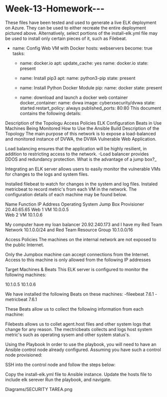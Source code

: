 # Week-13-Homework---
  
  These files have been tested and used to generate a live ELK deployment on Azure. They can be used to either recreate the entire deployment pictured above. Alternatively, select portions of the install-elk.yml file may be used to install only certain pieces of it, such as Filebeat.
  
  - name: Config Web VM with Docker
    hosts: webservers
    become: true
    tasks:

    - name: docker.io
      apt:
        update_cache: yes
        name: docker.io
        state: present

    - name: Install pip3
      apt:
        name: python3-pip
        state: present

    - name: Install Python Docker Module
      pip:
        name: docker
        state: present

    - name: download and launch a docker web container
      docker_container:
        name: dvwa
        image: cyberxsecurity/dvwa
        state: started
        restart_policy: always
        published_ports: 80:80
        This document contains the following details:

Description of the Topologu
Access Policies
ELK Configuration
Beats in Use
Machines Being Monitored
How to Use the Ansible Build
Description of the Topology
The main purpose of this network is to expose a load-balanced and monitored instance of DVWA, the DVWA Vulnerable Web Application.

Load balancing ensures that the application will be highly resilient, in addition to restricting access to the network. -Load balancer provides DDOS and redundancy protection. What is the advantage of a jump box?_

Integrating an ELK server allows users to easily monitor the vulnerable VMs for changes to the logs and system files.

Installed filebeat to watch for changes in the system and log files.
Instaled metricbeat to record metric's from each VM in the network.
The configuration details of each machine may be found below.

Name	Function	IP Address	Operating System
Jump Box	Provisioner 20.40.65.65	
Web 1	VM	10.0.0.5	
Web 2	VM	10.1.0.6

My computer have my loan balancer 20.92.240.173 and I have my Red Team Network 10.1.0.0/24 and Red Team Resource Group 10.1.0.0/16

Access Policies
The machines on the internal network are not exposed to the public Internet.

Only the Jumpbox machine can accept connections from the Internet. Access to this machine is only allowed from the following IP addresses

Target Machines & Beats
This ELK server is configured to monitor the following machines:

10.1.0.5
10.1.0.6

We have installed the following Beats on these machines: -fileebeat 7.6.1 -metricbeat 7.6.1

These Beats allow us to collect the following information from each machine:

Filebests allows us to collet agent.host files and other system logs that change for any reason. The mectricbeats collects and logs host system metric's such as operating sysem and other system status's.

Using the Playbook
In order to use the playbook, you will need to have an Ansible control node already configured. Assuming you have such a control node provisioned:

SSH into the control node and follow the steps below:

Copy the install-elk.yml file to Ansible instance.
Update the hosts file to include elk serever
Run the playbook, and navigate.

Diagrams/SECURITY TAREA.png
